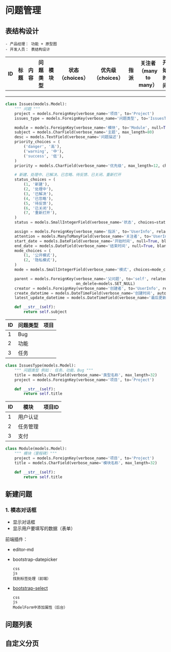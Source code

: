 # 问题管理

## 表结构设计

```
- 产品经理： 功能 + 原型图
- 开发人员： 表结构设计
```

| ID   | 标题 | 内容 | 问题类型 | 模块 | 状态（choices） | 优先级（choices） | 指派 | 关注者（many to many） | 开始时间 | 结束时间 | 模式 | 父问题 | 项目 | 创建者 |
| ---- | ---- | ---- | -------- | ---- | --------------- | ----------------- | ---- | ---------------------- | -------- | -------- | ---- | ------ | ---- | ------ |
|      |      |      |          |      |                 |                   |      |                        |          |          |      |        |      |        |
|      |      |      |          |      |                 |                   |      |                        |          |          |      |        |      |        |
|      |      |      |          |      |                 |                   |      |                        |          |          |      |        |      |        |

```python
class Issues(models.Model):
    """ 问题 """
    project = models.ForeignKey(verbose_name='项目', to='Project')
    issues_type = models.ForeignKey(verbose_name='问题类型', to='IssuesType')

    module = models.ForeignKey(verbose_name='模块', to='Module', null=True, blank=True)
    subject = models.CharField(verbose_name='主题', max_length=80)
    desc = models.TextField(verbose_name='问题描述')
    priority_choices = (
        ('danger', '高'),
        ('warning', '中'),
        ('success', '低'),
    )
    priority = models.CharField(verbose_name='优先级', max_length=12, choices=priority_choices, default='danger')

    # 新建、处理中、已解决、已忽略、待反馈、已关闭、重新打开
    status_choices = (
        (1, '新建'),
        (2, '处理中'),
        (3, '已解决'),
        (4, '已忽略'),
        (5, '待反馈'),
        (6, '已关闭'),
        (7, '重新打开'),
    )
    status = models.SmallIntegerField(verbose_name='状态', choices=status_choices, default=1)

    assign = models.ForeignKey(verbose_name='指派', to='UserInfo', related_name='task', null=True, blank=True)
    attention = models.ManyToManyField(verbose_name='关注者', to='UserInfo', related_name='observe', blank=True)
    start_date = models.DateField(verbose_name='开始时间', null=True, blank=True)
    end_date = models.DateField(verbose_name='结束时间', null=True, blank=True)
    mode_choices = (
        (1, '公开模式'),
        (2, '隐私模式'),
    )
    mode = models.SmallIntegerField(verbose_name='模式', choices=mode_choices, default=1)

    parent = models.ForeignKey(verbose_name='父问题', to='self', related_name='child', null=True, blank=True,
                               on_delete=models.SET_NULL)
    creator = models.ForeignKey(verbose_name='创建者', to='UserInfo', related_name='create_problems')
    create_datetime = models.DateTimeField(verbose_name='创建时间', auto_now_add=True)
    latest_update_datetime = models.DateTimeField(verbose_name='最后更新时间', auto_now_add=True)

    def __str__(self):
        return self.subject

```

| ID   | 问题类型 | 项目 |
| ---- | -------- | ---- |
| 1    | Bug      |      |
| 2    | 功能     |      |
| 3    | 任务     |      |

```python
class IssuesType(models.Model):
    """ 问题类型 例如： 任务、功能、Bug """
    title = models.CharField(verbose_name='类型名称', max_length=32)
    project = models.ForeignKey(verbose_name='项目', to='Project')

    def __str__(self):
        return self.title
```

| ID   | 模块     | 项目ID |
| ---- | -------- | ------ |
| 1    | 用户认证 |        |
| 2    | 任务管理 |        |
| 3    | 支付     |        |

```python
class Module(models.Model):
    """ 模块（里程碑）"""
    project = models.ForeignKey(verbose_name='项目', to='Project')
    title = models.CharField(verbose_name='模块名称', max_length=32)

    def __str__(self):
        return self.title
```



## 新建问题

### 1. 模态对话框

- 显示对话框
- 显示用户要填写的数据（表单）

前端插件：

- editor-md

- bootstrap-datepicker

    ```
    css
    js
    找到标签处理（前端）
    ```

- [bootstrap-select](https://www.bootstrapselect.cn/)

  ```
  css
  js
  ModelForm中添加属性（后台）
  ```

  

  

  

## 问题列表

## 自定义分页